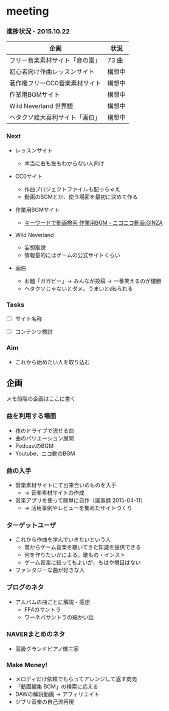 meeting
=======

### 進捗状況 - 2015.10.22

| 企画                           | 状況    |
|--------------------------------|---------|
| フリー音楽素材サイト「音の園」 | 73 曲   |
| 初心者向け作曲レッスンサイト   | 構想中  |
| 著作権フリーCC0音楽素材サイト  | 構想中  |
| 作業用BGMサイト                | 構想中  |
| Wild Neverland 世界観          | 構想中  |
| ヘタクソ絵大喜利サイト「画伯」 | 構想中  |


### Next

- レッスンサイト
    - 本当に右も左もわからない人向け

- CC0サイト
    - 作曲プロジェクトファイルも配っちゃえ
    - 動画のBGMとか、使う場面を最初に決めて作る

- 作業用BGMサイト
    - [キーワードで動画検索 作業用BGM - ニコニコ動画:GINZA](http://www.nicovideo.jp/search/%E4%BD%9C%E6%A5%AD%E7%94%A8BGM?sort=v&order=d)

- Wild Neverland
    - 妄想取説
    - 情報量的にはゲームの公式サイトくらい

- 画伯
    - お題「ガガピー」→ みんなが投稿 → 一番笑えるのが優勝
    - ヘタクソじゃないとダメ。うまいとdisられる


### Tasks

- [ ] サイト名称
- [ ] コンテンツ検討


### Aim

- これから始めたい人を取り込む


## 企画

メモ段階の企画はここに書く

### 曲を利用する場面

- 夜のドライブで流せる曲
- 曲のバリエーション展開
- PodcastのBGM
- Youtube、ニコ動のBGM


### 曲の入手

- 音楽素材サイトにて出来合いのものを入手
    - → 音楽素材サイトの作成
- 音楽アプリを使って簡単に自作（議事録 2015-04-11）
    - → 活用事例やレビューを集めたサイトづくり


### ターゲットユーザ

- これから作曲を学んでいきたいという人
    - 昔からゲーム音楽を聴いてきた知識を提供できる
    - 何を作りたいかによる。歌もの・インスト
    - ゲーム音楽に絞ってもよいが、もはや境目はない
- ファンタジーな曲が好きな人


### ブログのネタ

- アルバムの曲ごとに解説・感想
    - FF4のサントラ
    - ワーネバサントラの細かい話


### NAVERまとめのネタ

- 高級グランドピアノ御三家


### Make Money!

- メロディだけ依頼でもらってアレンジして返す商売
- 「動画編集 BGM」の検索に応える
- DAWの解説動画 → アフィリエイト
- ジブリ音楽の自己流再現
